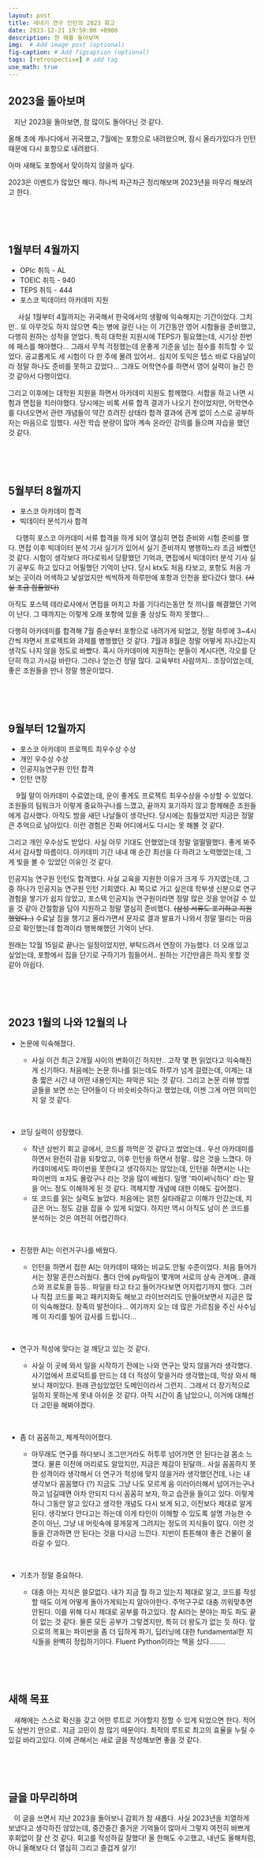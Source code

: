 ```yaml
---
layout: post
title: 새내기 연구 인턴의 2023 회고
date: 2023-12-21 19:59:00 +0900
description: 한 해를 돌아보며
img:  # Add image post (optional)
fig-caption: # Add figcaption (optional)
tags: [retrospective] # add tag
use_math: true
---
```


## **2023을 돌아보며**

&#160;&#160;&#160;지난 2023을 돌아보면, 참 많이도 돌아다닌 것 같다.

올해 초에 캐나다에서 귀국했고, 7월에는 포항으로 내려왔으며, 잠시 올라가있다가 인턴때문에 다시 포항으로 내려왔다.

아마 새해도 포항에서 맞이하지 않을까 싶다.

2023은 이벤트가 많았던 해다. 하나씩 차근차근 정리해보며 2023년을 마무리 해보려고 한다.

​              

​              

## 1월부터 4월까지

- OPIc 취득 - AL
- TOEIC 취득 - 940
- TEPS 취득 - 444
- 포스코 빅데이터 아카데미 지원

&#160;&#160;&#160;  사실 1월부터 4월까지는 귀국해서 한국에서의 생활에 익숙해지는 기간이었다. 그치만.. 또 아무것도 하지 않으면 죽는 병에 걸린 나는 이 기간동안 영어 시험들을 준비했고, 다행히 원하는 성적을 얻었다. 특히 대학원 지원시에 TEPS가 필요했는데, 시기상 한번에 패스를 해야했다... 그래서 무척 걱정했는데 운좋게 기준을 넘는 점수를 취득할 수 있었다. 공교롭게도 세 시험이 다 한 주에 몰려 있어서.. 심지어 토익은 텝스 바로 다음날이라 정말 하나도 준비를 못하고 갔었다... 그래도 어학연수를 하면서 영어 실력이 늘긴 한 것 같아서 다행이었다.

그리고 이후에는 대학원 지원을 하면서 아카데미 지원도 함께했다. 서합을 하고 나면 시험과 면접을 치러야했다. 당시에는 비록 서류 합격 결과가 나오기 전이었지만, 어학연수를 다녀오면서 관련 개념들이 약간 흐려진 상태라 합격 결과에 관계 없이 스스로 공부하자는 마음으로 임했다. 사전 학습 분량이 많아 계속 온라인 강의를 들으며 자습을 했던 것 같다. 

​                 

​    

## 5월부터 8월까지

- 포스코 아카데미 합격
- 빅데이터 분석기사 합격

&#160;&#160;&#160; 다행히 포스코 아카데미 서류 합격을 하게 되어 열심히 면접 준비와 시험 준비를 했다. 면접 이후 빅데이터 분석 기사 실기가 있어서 실기 준비까지 병행하느라 조금 바빴던 것 같다. 시험이 생각보다 까다로워서 당황했던 기억과, 면접에서 빅데이터 분석 기사 실기 공부도 하고 있다고 어필했던 기억이 난다. 당시 ktx도 처음 타보고, 포항도 처음 가보는 곳이라 어색하고 낯설었지만 씩씩하게 하루만에 포항과 인천을 왔다갔다 했다. ~~(사실 조금 힘들었다)~~ 

아직도 포스텍 테라로사에서 면접을 마치고 차를 기다리는동안 첫 끼니를 해결했던 기억이 난다. 그 때까지는 이렇게 오래 포항에 있을 줄 상상도 하지 못했다...

다행히 아카데미를 합격해 7월 중순부터 포항으로 내려가게 되었고, 정말 하루에 3~4시간씩 자면서 프로젝트와 과제를 병행했던 것 같다. 7월과 8월은 정말 어떻게 지나갔는지 생각도 나지 않을 정도로 바빴다. 혹시 아카데미에 지원하는 분들이 계시다면, 각오를 단단히 하고 가시길 바란다. 그러나 얻는건 정말 많다. 교육부터 사람까지.. 조장이었는데, 좋은 조원들을 만나 정말 행운이었다. 

​                 

​    

## 9월부터 12월까지

- 포스코 아카데미 프로젝트 최우수상 수상
- 개인 우수상 수상
- 인공지능연구원 인턴 합격
- 인턴 연장

&#160;&#160;&#160; 9월 말이 아카데미 수료였는데, 운이 좋게도 프로젝트 최우수상을 수상할 수 있었다. 조원들의 팀워크가 이렇게 중요하구나를 느꼈고, 끝까지 포기하지 않고 함께해준 조원들에게 감사했다. 아직도 밤을 새던 나날들이 생각난다. 당시에는 힘들었지만 지금은 정말 큰 추억으로 남아있다. 이런 경험은 진짜 어디에서도 다시는 못 해볼 것 같다. 

그리고 개인 우수상도 받았다. 사실 아무 기대도 안했었는데 정말 얼떨떨했다. 좋게 봐주셔서 감사할 따름이다. 아카데미 기간 내내 매 순간 최선을 다 하려고 노력했었는데, 그게 빛을 볼 수 있었던 이유인 것 같다. 

인공지능 연구원 인턴도 합격했다. 사실 교육을 지원한 이유가 크게 두 가지였는데, 그 중 하나가 인공지능 연구원 인턴 기회였다. AI 쪽으로 가고 싶은데 학부생 신분으로 연구 경험을 쌓기가 쉽지 않았고, 포스텍 인공지능 연구원이라면 정말 많은 것을 얻어갈 수 있을 것 같아 간절함을 담아 지원하고 정말 열심히 준비했다. ~~(삼성 서류도 포기하고 지원했었다..)~~ 수료날 짐을 챙기고 올라가면서 문자로 결과 발표가 나와서 정말 떨리는 마음으로 확인했는데 합격이라 행복해했던 기억이 난다.

원래는 12월 15일로 끝나는 일정이었지만, 부탁드려서 연장이 가능했다. 더 오래 있고 싶었는데, 포항에서 집을 단기로 구하기가 힘들어서.. 원하는 기간만큼은 하지 못할 것 같아 아쉽다.

​                 

​    

## 2023 1월의 나와 12월의 나

- 논문에 익숙해졌다.

  - 사실 이건 최근 2개월 사이의 변화이긴 하지만.. 고작 몇 편 읽었다고 익숙해진 게 신기하다. 처음에는 논문 하나를 읽는데도 하루가 넘게 걸렸는데, 이제는 대충 짧은 시간 내 어떤 내용인지는 파악은 되는 것 같다. 그리고 논문 리뷰 방법 글들을 보면 쓰는 단어들이 다 비슷비슷하다고 했었는데, 이젠 그게 어떤 의미인지 알 것 같다.

  ​       

- 코딩 실력이 성장했다.

  - 작년 상반기 회고 글에서, 코드를 까먹은 것 같다고 썼었는데.. 우선 아카데미를 하면서 완전히 감을 되찾았고, 이후 인턴을 하면서 정말.. 많은 것을 느꼈다. 아카데미에서도 파이썬을 못한다고 생각하지는 않았는데, 인턴을 하면서는 나는 파이썬의 ㅍ자도 몰랐구나 라는 것을 많이 배웠다. 일명 '파이써닉하다' 라는 말을 어느 정도 이해하게 된 것 같다. 객체지향 개념에 대한 이해도 깊어졌다. 
  - 또 코드를 읽는 실력도 늘었다. 처음에는 얽힌 실타래같고 이해가 안갔는데, 지금은 어느 정도 감을 잡을 수 있게 되었다. 하지만 역시 아직도 남이 쓴 코드를 분석하는 것은 여전히 어렵긴하다.

  ​         

- 진정한 AI는 이런거구나를 배웠다.

  - 인턴을 하면서 접한 AI는 아카데미 때와는 비교도 안될 수준이었다. 처음 들어가서는 정말 혼란스러웠다. 폴더 안에 py파일이 몇개며 서로의 상속 관계며.. 클래스와 프로토콜 등등.. 파일을 타고 타고 들어가다보면 어지럽기까지 했다. 그러나 직접 코드를 짜고 패키지화도 해보고 라이브러리도 만들어보면서 지금은 많이 익숙해졌다. 장족의 발전이다... 여기까지 오는 데 많은 가르침을 주신 사수님께 이 자리를 빌어 감사를 드립니다...

  ​                       

- 연구가 적성에 맞다는 걸 깨닫고 있는 것 같다.

  - 사실 이 곳에 와서 일을 시작하기 전에는 나와 연구는 맞지 않을거라 생각했다. 사기업에서 프로덕트를 만드는 데 더 적성이 맞을거라 생각했는데, 막상 와서 해보니 재미있다. 원래 관심있었던 도메인이라서 그런지.. 그래서 더 장기적으로 일하지 못하는게 못내 아쉬운 것 같다. 아직 시간이 좀 남았으니, 이거에 대해선 더 고민을 해봐야겠다. 

  ​        

- 좀 더 꼼꼼하고, 체계적이어졌다.

  - 아무래도 연구를 하다보니 조그만거라도 허투루 넘어가면 안 된다는걸 몸소 느꼈다. 물론 이전에 머리로도 알았지만, 지금은 체감이 된달까.. 사실 꼼꼼하지 못한 성격이라 생각해서 더 연구가 적성에 맞지 않을거라 생각했던건데, 나는 내 생각보다 꼼꼼했다 (?) 지금도 그냥 나도 모르게 음 이러이러해서 넘어가는구나 하고 넘길때면 아차 안되지 다시 꼼꼼히 보자, 하고 습관을 들이고 있다. 이렇게 하니 그동안 알고 있다고 생각한 개념도 다시 보게 되고, 이전보다 제대로 알게 된다. 생각보다 안다고는 하는데 이게 타인이 이해할 수 있도록 설명 가능한 수준이 아닌, 그냥 내 머릿속에 뭉게뭉게 그려지는 정도의 지식들이 많다. 이런 것들을 간과하면 안 된다는 것을 다시금 느낀다. 지반이 튼튼해야 좋은 건물이 올라갈 수 있다.

  ​           

- 기초가 정말 중요하다.

  - 대충 아는 지식은 쓸모없다. 내가 지금 뭘 하고 있는지 제대로 알고, 코드를 작성할 때도 이게 어떻게 돌아가게되는지 알아야한다. 주먹구구로 대충 끼워맞추면 안된다. 이를 위해 다시 제대로 공부를 하고있다. 참 AI라는 분야는 파도 파도 끝이 없는 것 같다. 물론 모든 공부가 그렇겠지만, 특히 더 왕도가 없는 듯 하다. 앞으로의 목표는 파이썬을 좀 더 딥하게 파기, 딥러닝에 대한 fundamental한 지식들을 완벽히 정립하기이다. Fluent Python이라는 책을 샀다........

  ​                

​                

## 새해 목표

&#160;&#160; 새해에는 스스로 확신을 갖고 어떤 루트로 가야할지 정할 수 있게 되었으면 한다. 적어도 상반기 안으로.. 지금 고민이 참 많기 때문이다. 최적의 루트로 최고의 효율을 누릴 수 있길 바라고있다. 이에 관해서는 새로 글을 작성해보면 좋을 것 같다.

​                        

​         

## 글을 마무리하며

&#160;&#160;&#160;이 글을 쓰면서 지난 2023을 돌아보니 감회가 참 새롭다. 사실 2023년을 치열하게 보냈다고 생각하진 않았는데, 중간중간 즐거운 기억들이 많아서 그렇지 여전히 바쁘게 후회없이 잘 산 것 같다. 회고를 작성하길 잘했다! 올 한해도 수고했고, 내년도 올해처럼, 아니 올해보다 더 열심히 그리고 즐겁게 살기!

​     

​     





​        



  

